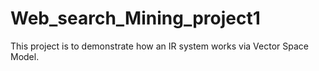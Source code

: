 # Web_search_Mining_project1
This project is to demonstrate how an IR system works via Vector Space Model.


